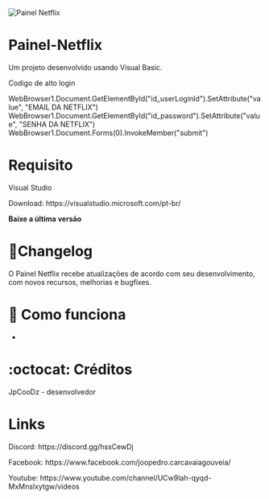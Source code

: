 <img src="https://uploaddeimagens.com.br/images/002/974/124/full/Capturar.PNG?1606015761" alt="Painel Netflix" style="max-width:100%;">


# Painel-Netflix

Um projeto desenvolvido usando Visual Basic.
<p>Codigo de alto login</p>
<p>WebBrowser1.Document.GetElementById("id_userLoginId").SetAttribute("value", "EMAIL DA NETFLIX")
WebBrowser1.Document.GetElementById("id_password").SetAttribute("value", "SENHA DA NETFLIX")
WebBrowser1.Document.Forms(0).InvokeMember("submit")</p>

# Requisito

Visual Studio 
<p>Download: https://visualstudio.microsoft.com/pt-br/</p>
<p><strong>Baixe a última versão </strong></p>

# 📜Changelog

O Painel Netflix recebe atualizações de acordo com seu desenvolvimento, com novos recursos, melhorias e bugfixes.

# 📖 Como funciona

- 

# :octocat: Créditos

JpCooDz - desenvolvedor 

# Links

<p>Discord: https://discord.gg/hssCewDj</p>
<p>Facebook: https://www.facebook.com/joopedro.carcavaiagouveia/</p>
<p>Youtube: https://www.youtube.com/channel/UCw9lah-qyqd-MxMnslxytgw/videos</p>
